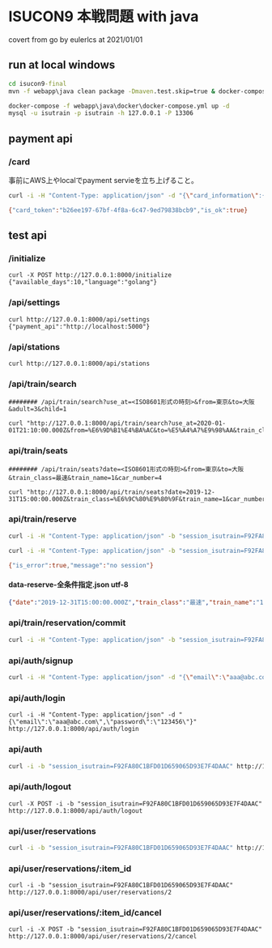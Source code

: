 # ISUCON9 本戦問題  with java

covert from go by eulerlcs at 2021/01/01

## run at local windows

```bat
cd isucon9-final
mvn -f webapp\java clean package -Dmaven.test.skip=true & docker-compose -f webapp\java\docker\docker-compose.yml build

docker-compose -f webapp\java\docker\docker-compose.yml up -d
mysql -u isutrain -p isutrain -h 127.0.0.1 -P 13306
```

## payment api

### /card

事前にAWS上やlocalでpayment servieを立ち上げること。

```bash
curl -i -H "Content-Type: application/json" -d "{\"card_information\":{\"card_number\":\"11111111\",\"cvv\":\"111\",\"expiry_date\":\"11/22\"}}" http://${aws_host_ip}:5000/card

{"card_token":"b26ee197-67bf-4f8a-6c47-9ed79838bcb9","is_ok":true}
```



## test api

### /initialize

```
curl -X POST http://127.0.0.1:8000/initialize
{"available_days":10,"language":"golang"}
```

### /api/settings

```
curl http://127.0.0.1:8000/api/settings
{"payment_api":"http://localhost:5000"}
```

### /api/stations

```
curl http://127.0.0.1:8000/api/stations
```

### /api/train/search

```
######## /api/train/search?use_at=<ISO8601形式の時刻>&from=東京&to=大阪&adult=3&child=1

curl "http://127.0.0.1:8000/api/train/search?use_at=2020-01-01T21:10:00.000Z&from=%E6%9D%B1%E4%BA%AC&to=%E5%A4%A7%E9%98%AA&train_class=%E6%9C%80%E9%80%9F&adult=3&child=1"
```

### api/train/seats

```
######## /api/train/seats?date=<ISO8601形式の時刻>&from=東京&to=大阪&train_class=最速&train_name=1&car_number=4

curl "http://127.0.0.1:8000/api/train/seats?date=2019-12-31T15:00:00.000Z&train_class=%E6%9C%80%E9%80%9F&train_name=1&car_number=4&from=%E6%9D%B1%E4%BA%AC&to=%E5%A4%A7%E9%98%AA"
```

### api/train/reserve

```bash
curl -i -H "Content-Type: application/json" -b "session_isutrain=F92FA80C1BFD01D659065D93E7F4DAAC" -d @data-reserve-全条件指定.json http://127.0.0.1:8000/api/train/reserve

curl -i -H "Content-Type: application/json" -b "session_isutrain=F92FA80C1BFD01D659065D93E7F4DAAC" -d @data-reserve-全条件非指定.json  http://127.0.0.1:8000/api/train/reserve

{"is_error":true,"message":"no session"}
```

#### data-reserve-全条件指定.json     utf-8

```json
{"date":"2019-12-31T15:00:00.000Z","train_class":"最速","train_name":"1","car_number":4,"seat_class":"reserved","departure":"東京","arrival":"大阪","child":0,"adult":1,"column":"","seats":[{"row":1,"column":"E","class":"reserved","is_smoking_seat":false,"is_occupied":false,"text":"○","disabled":false,"selected":true}]}
```

### api/train/reservation/commit

```bash
curl -i -H "Content-Type: application/json" -b "session_isutrain=F92FA80C1BFD01D659065D93E7F4DAAC" -d "{\"card_token\":\"161b2f8f-791b-4798-42a5-ca95339b852b\",\"reservation_id\":\"1\"}" http://127.0.0.1:8000/api/train/reservation/commit
```

### api/auth/signup

```bash
curl -i -H "Content-Type: application/json" -d "{\"email\":\"aaa@abc.com\",\"password\":\"123456\"}" http://127.0.0.1:8000/api/auth/signup
```

### api/auth/login

```
curl -i -H "Content-Type: application/json" -d "{\"email\":\"aaa@abc.com\",\"password\":\"123456\"}"  http://127.0.0.1:8000/api/auth/login
```

### api/auth

```bash
curl -i -b "session_isutrain=F92FA80C1BFD01D659065D93E7F4DAAC" http://127.0.0.1:8000/api/auth
```
### api/auth/logout

```
curl -X POST -i -b "session_isutrain=F92FA80C1BFD01D659065D93E7F4DAAC" http://127.0.0.1:8000/api/auth/logout
```
### api/user/reservations

```bash
curl -i -b "session_isutrain=F92FA80C1BFD01D659065D93E7F4DAAC" http://127.0.0.1:8000/api/user/reservations
```
### api/user/reservations/:item_id

```
curl -i -b "session_isutrain=F92FA80C1BFD01D659065D93E7F4DAAC" http://127.0.0.1:8000/api/user/reservations/2
```
### api/user/reservations/:item_id/cancel

```
curl -i -X POST -b "session_isutrain=F92FA80C1BFD01D659065D93E7F4DAAC" http://127.0.0.1:8000/api/user/reservations/2/cancel
```



